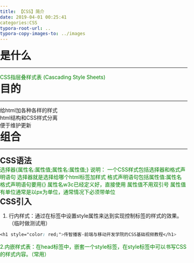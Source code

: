 ```yaml
---
title: 【CSS】简介
date: 2019-04-01 00:25:41
categories:CSS
typora-root-url: ..
typora-copy-images-to: ../images
---
```


# 是什么
---
CSS指层叠样式表 (Cascading Style Sheets)

# 目的
---
- 给html加各种各样的样式
- html结构和CSS样式分离
- 便于维护更新

# 组合
---
## CSS语法
选择器{属性名:属性值;属性名:属性值;}
说明：
	一个CSS样式包括选择器和格式声明语句
	选择器就是选择给哪个html标签加样式
	格式声明语句包括属性值:属性名
	格式声明语句要用{}
	属性名w3c已经定义好，直接使用
	属性值不用双引号
	属性值有单位通常是以px为单位，通常情况下必须带单位
		
## CSS引入
1. 行内样式：通过在标签中设置style属性来达到实现控制标签的样式的效果。（临时做测试用）
```css
<h1 style="color: red;">传智播客-前端与移动开发学院的CSS基础视频教程</h1>
```
2.内嵌样式表：在head标签中，嵌套一个style标签，在style标签中可以书写CSS的样式内容。（常用）
	<style type="text/CSS">
		p { 
			color: green; /*设置前景色，也就字体的颜色*/
			background-color: silver;
		}
	
		ul {
			background-color: red;
		}
	</style>
3. 外部样式表（常用）
	语法：<link rel="stylesheet" href="XX.CSS" />
4. 导入样式表：管理CSS样式
	语法：@import url(XX.CSS)
	注意：@import是CSS样式标签，所以必须放到CSS文件中，必须放到CSS样式表的最上端
		
CSS选择器
	基本选择器
		①标签选择器：选择给哪个标签加样式，自动指向该标签
			语法：标签选择器名{属性:属性值;}
			body{  }  p{  }  div{  }  table{  }  td{  }
			不用引用，把样式自动套到对应的标签，所有的对应标签都加上该样式
		②类选择器：给一类html标签加样式 
			语法：类选择器名{属性:属性值;} 
			选择器名是自己定义，要起得有意义 
			类用“.”来表示 ，例如：.myclass{ }  .page_header{ }  .login_content_input{ } 
			语法：<标签 class="选择器名"></标签>
			必须引用，每一个标签都有一个class属性
			注意：类选择可以引用多次 
		③id选择器：给特定的html标签加样式
			语法：id选择器名{属性:属性值;} 
			id用#来表示 
			选择器名自定义，要起得有意义 
			语法：<标签 id="选择器名"></标签>
			id必须得引用，引用的方法，每一个标签都要id属性。
			注意：id只能引用一次，表示唯一，通常id给javascript用，不是用来设置样式的，如果想设置样式，用类选择器。
		④通用选择器：（*所有）给所有的标签加样式
			语法：*{属性:属性值;} 
			html,body,p,table,ul,li,ol……给所有的html标签加样式 
			某一个不行设，那么就单设。 
			不是所有的浏览的浏览器都支持。Ie6版本不支持。 
		⑤复合选择器 
			多元素选择器：多个标签共有的属性和属性值，放到一起 
			语法：选择器，选择器，选择器……{共有的属性:属性值;} 
	
			后代元素选择器：给html的后代标签加样式 
			语法：选择器1 选择器2 选择器3{属性:属性值;} 
			选择器1里面的选择器2 
			子元素选择器：给html标签的子标签加样式
			格式：选择器＞选择器{属性:属性值;}
			某个标签里面的第一层

CSS文本属性
	伪类：锚＜a>（内容必须做好链接）
		a:link：未访问的链接
		a:visited：访问过的链接
		a:hover：鼠标移动链接上
		a:active：单击鼠标左键的那一时刻的样式
	文本属性： 
		.font-size 文本的大小 例如 font-size:12px;
		.font-weight 文本是否加粗 font-weight:bold//normal;
		.font-style 文本是否倾斜 font-style:italic; 倾斜 font-style:normal;正常
		.font-family 文字的字体 例如 font-family:隶书; 默认是宋体
		.text-decoration 文本是否有线条 text-decoration:underline; 下划线
		text-decoration:overline; 上划线 text-decoration:Iine-through; 删除线
		text-decoration:none; 当去掉所有的线条
		.text-indent 文本首行缩进例如 text-indent:2em;
		.color 文本的颜色 例如 color:red;
		letter-spacing 字母和字母之间的距离 例如 letter-spacing:2px;
		.word-spacing 单词和单词之间的距离 例如 word-spacing:2px;
		.text-aIign 文本的对齐方式 left center right 例如 text-align:center;
		
CSS背景属性
	background-color 背景颜色 例如 background-color:#ff0000;
	background-image 背景图片 例如 background-image:url(图片的路径)
	background-repeat背景图片是否平铺 no-repeat 不平铺 repeat-x 横向平铺 repeat-y 纵向平铺 repeat 横向纵向都平铺(默认)
	background-attachment 背景附件,背景是否随着上方的内容一起滚动
	取值 fixed 背景固定 scroll 滚动
	例如 background-attachment:fixed;
	background-position 背景图片的展开方式 例如 background-position:水平 垂直;
	英文 水平 left center right 垂直 top center bottom
	数值 正值 负值
	例如 background-position:left top;
	例如 background-position:0 0;(0对应left 0对应top)
	例如 background-position:10px 20px;(距离左边10px 距顶端20px)
	可以简写
	background:背景颜色 背景图片 背景图片是否平铺 (附件) 水平 垂直;
	注意 只有水平和垂直不能颠倒，其他的属性值可以颠倒

CSS列表
	去掉列表前面的项目符号 list-style-type:none; 可以简写为 list-style:none;
	用小图代替列表前面的符号 list-style-image:url(图片的地址)

CSS表格
	合并表格边框线 border-collapse:collapse;(table)
	边框线(html就可以加边框线)
	上边框
		1.border-top-color:颜色值; 上边框的颜色
		2.border-top-style:线型; 线型有 solid 实线 dashed 虚线 dotted 点状线
		3.border-top-width:粗细; 例如 border-top-width:2px;
		简写为 border-top:粗细 线型 颜色;
	清除原有格式
		*{
			margin:0;
			padding:0;
		}
	单行文字垂直居中 height=line-height;display:block;

CSS盒子模型
	内容区 width和height
	边框 border
	内边距 padding 内容和边框之间的距离
		padding-top 数值 内容和上边框之间的距离
		padding-right 数值 内容和右边框之间的距离
		padding-bottom 数值 内容和下边框之间的距离
		padding-left 数值 内容和左边框之间的距离
		简写形式
			padding:10px 20px 30px 40px; 上 10px 右 20px 下 30px 左 40px
			padding:10px 20px 30px; 上 10px 左右 20px 下30px
			padding:10px 30px; 上下 10px 左右 30px
			padding:10px; 上右下左都是10px
	外边距 margin 边框以外的距离
		margin-top 数值 上边框往外的距离
		margin-right 数值 右边框往外的距离
		margin-bottom 数值 下边框往外的距离
		margin-left 数值 左边框往外的距离
		简写形式
			margin:10px 20px 30px 40px; 上边框以外的10px 右是20px 下 30px  左40px
			margin:10px 20px 30px;上边框以外的10px 左右是20px 下是30px
			margin:10px 20px; 上下为10px 左右为20px
			margin:10px; 上下左右都是10px
		正常的文档流 从上往下解读代码 div之间的间距取最大值
		
	
CSS网站布局的思想
	网站的结构就是两部分（横向和纵向）如果是纵向的就是正常的文档流，设置内容器的宽度和高度，设置内容和边框之间的距离padding，边框往外的部分margin
	如果横向排列，我们就要使用浮动。
	float:left;
	float:right;
	里面有三个盒子 左  左  右  或者  左  左  左
	浮动的特点
		设置浮动的元素，不占空间
		设置浮动的元素层级高于普通元素
		设置浮动之后，无论之前是否是块元素，设置浮动之后一定是块元素
		如果在一行中的元素想横向排列，都设置浮动就可以
	通常情况下div里面还有div（外面的div父盒子），盒子里面还有盒子。
	如何让盒子在页面水平居中
		margin:xx auto;    margin-left:auto;margin-right:auto;
		
CSS清除格式
	清除所有的html标签的格式，后期如果使用，再重新设置
	*{margin:0;padding:0;}
	body,div,table,p,ul,li,h1,h2,h3,h4,h5,F6,dd,dl,dt,l,b,a{margin:0;padding:0;}

CSS布局流程
	1. 清楚格式
	2. 设置页面属性 body{font-size:14px;font-family:宋体;color:#000000;background-color:#e2e2e2;line-height:150%;}
	3. 把整个页面划分结构
	
CSS行内元素和块元素
	行内元素 输入充标签之后，不是自己占一行，行内元素的宽度和高度是由内容来决定，宽度和高度width height 不能用
		CSS样式是 display:inline;
		span b l u strong a
	块元素 输入充标签之后，自己独占一行，可以设置width和height
		CSS样式是 display:block;
		div p table ul li ol dl dt dd h1
	块转换为行内 display:inline;
	行内转化为块 display:block;
				
				
		

CSS溢出
	overflow 当内容溢出，如何显示
		hidden 隐藏
		auto 如果盒子装不下，就会出现滚动条 
		scroll 无论是否能装下都有滚动条边框

CSS继承
	外层元素的样式，会被里面的元素所继承
	文本的属性的可以继承 font-size font-family font-weight text-decoration:none/underline; color:red 
	注意 自己有的属性，不向外继承，不会继承父元素的属性

CSS优先级
	单个选择器的优先级
		标签选择器 < 类选择器 < id选择器 < 行内样式表
	复合选择器的优先级 计算权重，写的越精确，优先级越高
	标签选择器	1
	类选择器	10
	id选择器	100

CSS清除浮动
	clear:left;
	clear:right; 
	clear:both;
	<div>里面还有<div>(外面的div 父盒子)div父盒子没有设置固定高，里面设置了浮动，父元素受影响，无法正常的计算，如何让父元素得到一个自然高
	方法一 在父盒子里面的最下方加<div>，给该div设置清除浮动的属性 clear:both;
	方法二 浏览器的一个bug 一在父元素的样式中加overflow:hidden; 可以让父元素得到一个自然高

CSS盒子深入
	最外面蓝色的盒子内容区的宽度为1000px，width=1000
	红盒子 width=500,border=2px,padding=5px,margin=10px
	红盒子总的宽度=内容区的宽度+边框的宽度+padding+margin(左右)=534px
	黑盒子width=400,border=2,padding=10px,margin=10px
	400+2+2+10+10+10+10=444
	蓝盒子width>=红盒子+黑盒子
	注意：里面所有的值加到一起一定不能大于父盒了的内容区的宽度
	总的宽度=内容区的宽度width+border(左右)+padding(左右)+margin(左右)
	

CSS定位
	position
		坐标 偏离目标元素（窗口）多远的距离
		坐标的属性
		left	数值
		right	数值
		top	数值
		bottom	数值
	
		static 默认定位
		fixed 固定定位
			相对于浏览器窗口来进行定位
			如果不设置定位坐标，就在原来的位置
			层级要比普通标签高
			如果结合定位坐标，就是相对于目标位置的距离
			设置固定定位之后，一定是块元素
				固定在右下角的位置 
				
		relative 相对定位
			相对定位占空间
			如果不结合定位坐标，就是在原来的位置
			如果结合定位坐标，相对于自身，作为定位原点
			层级要高于普通的元素
		absolute 绝对定位
			设置绝对定位，不占空间
			设置层级高于普通的元素
			不结合定位坐标，就是在原来的位置
			绝对定位如果定位坐标，以祖先元素（设置绝对定位，相对定位）作为坐标的参考
			如果祖先没有设置定位，一直上找到body，就以body来进行定位，相对于整个窗口来定位

CSS3
	CSS2+新语法 对CSS2进行扩充 删减 优化
	选择器
		类选择器 id选择器 标签选择器
	属性选择器
		E——element 元素        data——属性
		<标签 属性="属性值"></标签>——html元素
		E[data]	选择带有data属性的元素对象，给该元素对象加样式
		E[data="one"]	选择带有data属性是元素对象,并且属性值等于one的加样式
		E[data^="o"]	选择带有data属性是元素对象,并且属性值以o开头的    ^开头
		E[data$="e"]	选择带有data属性是元素对象,并且属性值以e结尾的    $结尾
		E[data*="n"]	选择器带有data属性的元素对象,并且属性值包含n    *包含
		写在下面的代码的优先级高于上面的
	伪类结构
		E——element元素  
		
	伪元素
		
	设置文本的阴影
		text-shadow:水平 垂直 模糊强调 颜色;
		水平：   正值：右侧    负值：左侧  
		垂直：   正值：下         负值：上 
		可以有多组值，之间用逗号相隔。
	设置盒子的阴影
		box-shadow:水平 垂直 模糊强度 模糊尺寸 颜色 内外阴影inset；默认是外阴影但是如果是外阴影不加outset。
		如果有多组值中间用逗号相隔 
		水平：正值是右侧，负值是左侧。
		垂直：正值是下面，负值是上面。
	盒子变成圆角
		border-radius:左上  右上 右下  左下
		圆：50%
	设置半透明颜色
		color:rgba(255,0,0,0.3)
		background:rgba(0,0,0,0.6)
	背景图片的尺寸：
		background-size:宽度 高度; 例如 background-size: 400px 500px;
		background-size:cover; 背景图片会把整个盒子（宽度和高度）都用背景覆盖上
		background-size:contain; 背景图片会把盒子的宽度或高度覆盖就停止

